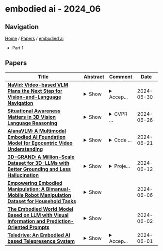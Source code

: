 # embodied ai - 2024_06

## Navigation

[Home](https://lixin97.github.io/arXivRadar) / [Papers](https://lixin97.github.io/arXivRadar/papers) / [embodied ai](https://lixin97.github.io/arXivRadar/papers/embodied_ai)

- Part 1

## Papers

| **Title** | **Abstract** | **Comment** | **Date** |
| --- | --- | --- | --- |
| **[NaVid: Video-based VLM Plans the Next Step for Vision-and-Language Navigation](http://arxiv.org/abs/2402.15852v7)** | <details><summary>Show</summary><p>Vision-and-language navigation (VLN) stands as a key research problem of Embodied AI, aiming at enabling agents to navigate in unseen environments following linguistic instructions. In this field, generalization is a long-standing challenge, either to out-of-distribution scenes or from Sim to Real. In this paper, we propose NaVid, a video-based large vision language model (VLM), to mitigate such a generalization gap. NaVid makes the first endeavor to showcase the capability of VLMs to achieve state-of-the-art level navigation performance without any maps, odometers, or depth inputs. Following human instruction, NaVid only requires an on-the-fly video stream from a monocular RGB camera equipped on the robot to output the next-step action. Our formulation mimics how humans navigate and naturally gets rid of the problems introduced by odometer noises, and the Sim2Real gaps from map or depth inputs. Moreover, our video-based approach can effectively encode the historical observations of robots as spatio-temporal contexts for decision making and instruction following. We train NaVid with 510k navigation samples collected from continuous environments, including action-planning and instruction-reasoning samples, along with 763k large-scale web data. Extensive experiments show that NaVid achieves state-of-the-art performance in simulation environments and the real world, demonstrating superior cross-dataset and Sim2Real transfer. We thus believe our proposed VLM approach plans the next step for not only the navigation agents but also this research field.</p></details> | <details><summary>Accep...</summary><p>Accepted by Robotics: Science and Systems (RSS 2024)</p></details> | 2024-06-30 |
| **[Situational Awareness Matters in 3D Vision Language Reasoning](http://arxiv.org/abs/2406.07544v2)** | <details><summary>Show</summary><p>Being able to carry out complicated vision language reasoning tasks in 3D space represents a significant milestone in developing household robots and human-centered embodied AI. In this work, we demonstrate that a critical and distinct challenge in 3D vision language reasoning is situational awareness, which incorporates two key components: (1) The autonomous agent grounds its self-location based on a language prompt. (2) The agent answers open-ended questions from the perspective of its calculated position. To address this challenge, we introduce SIG3D, an end-to-end Situation-Grounded model for 3D vision language reasoning. We tokenize the 3D scene into sparse voxel representation and propose a language-grounded situation estimator, followed by a situated question answering module. Experiments on the SQA3D and ScanQA datasets show that SIG3D outperforms state-of-the-art models in situation estimation and question answering by a large margin (e.g., an enhancement of over 30% on situation estimation accuracy). Subsequent analysis corroborates our architectural design choices, explores the distinct functions of visual and textual tokens, and highlights the importance of situational awareness in the domain of 3D question answering.</p></details> | <details><summary>CVPR ...</summary><p>CVPR 2024. Project Page: https://yunzeman.github.io/situation3d</p></details> | 2024-06-26 |
| **[AlanaVLM: A Multimodal Embodied AI Foundation Model for Egocentric Video Understanding](http://arxiv.org/abs/2406.13807v2)** | <details><summary>Show</summary><p>AI personal assistants deployed via robots or wearables require embodied understanding to collaborate with humans effectively. However, current Vision-Language Models (VLMs) primarily focus on third-person view videos, neglecting the richness of egocentric perceptual experience. To address this gap, we propose three key contributions. First, we introduce the Egocentric Video Understanding Dataset (EVUD) for training VLMs on video captioning and question answering tasks specific to egocentric videos. Second, we present AlanaVLM, a 7B parameter VLM trained using parameter-efficient methods on EVUD. Finally, we evaluate AlanaVLM's capabilities on OpenEQA, a challenging benchmark for embodied video question answering. Our model achieves state-of-the-art performance, outperforming open-source models including strong Socratic models using GPT-4 as a planner by 3.6%. Additionally, we outperform Claude 3 and Gemini Pro Vision 1.0 and showcase competitive results compared to Gemini Pro 1.5 and GPT-4V, even surpassing the latter in spatial reasoning. This research paves the way for building efficient VLMs that can be deployed in robots or wearables, leveraging embodied video understanding to collaborate seamlessly with humans in everyday tasks, contributing to the next generation of Embodied AI.</p></details> | <details><summary>Code ...</summary><p>Code available https://github.com/alanaai/EVUD</p></details> | 2024-06-21 |
| **[3D-GRAND: A Million-Scale Dataset for 3D-LLMs with Better Grounding and Less Hallucination](http://arxiv.org/abs/2406.05132v2)** | <details><summary>Show</summary><p>The integration of language and 3D perception is crucial for developing embodied agents and robots that comprehend and interact with the physical world. While large language models (LLMs) have demonstrated impressive language understanding and generation capabilities, their adaptation to 3D environments (3D-LLMs) remains in its early stages. A primary challenge is the absence of large-scale datasets that provide dense grounding between language and 3D scenes. In this paper, we introduce 3D-GRAND, a pioneering large-scale dataset comprising 40,087 household scenes paired with 6.2 million densely-grounded scene-language instructions. Our results show that instruction tuning with 3D-GRAND significantly enhances grounding capabilities and reduces hallucinations in 3D-LLMs. As part of our contributions, we propose a comprehensive benchmark 3D-POPE to systematically evaluate hallucination in 3D-LLMs, enabling fair comparisons among future models. Our experiments highlight a scaling effect between dataset size and 3D-LLM performance, emphasizing the critical role of large-scale 3D-text datasets in advancing embodied AI research. Notably, our results demonstrate early signals for effective sim-to-real transfer, indicating that models trained on large synthetic data can perform well on real-world 3D scans. Through 3D-GRAND and 3D-POPE, we aim to equip the embodied AI community with essential resources and insights, setting the stage for more reliable and better-grounded 3D-LLMs. Project website: https://3d-grand.github.io</p></details> | <details><summary>Proje...</summary><p>Project website: https://3d-grand.github.io</p></details> | 2024-06-12 |
| **[Empowering Embodied Manipulation: A Bimanual-Mobile Robot Manipulation Dataset for Household Tasks](http://arxiv.org/abs/2405.18860v2)** | <details><summary>Show</summary><p>The advancements in embodied AI are increasingly enabling robots to tackle complex real-world tasks, such as household manipulation. However, the deployment of robots in these environments remains constrained by the lack of comprehensive bimanual-mobile robot manipulation data that can be learned. Existing datasets predominantly focus on single-arm manipulation tasks, while the few dual-arm datasets available often lack mobility features, task diversity, comprehensive sensor data, and robust evaluation metrics; they fail to capture the intricate and dynamic nature of household manipulation tasks that bimanual-mobile robots are expected to perform. To overcome these limitations, we propose BRMData, a Bimanual-mobile Robot Manipulation Dataset specifically designed for household applications. BRMData encompasses 10 diverse household tasks, including single-arm and dual-arm tasks, as well as both tabletop and mobile manipulations, utilizing multi-view and depth-sensing data information. Moreover, BRMData features tasks of increasing difficulty, ranging from single-object to multi-object grasping, non-interactive to human-robot interactive scenarios, and rigid-object to flexible-object manipulation, closely simulating real-world household applications. Additionally, we introduce a novel Manipulation Efficiency Score (MES) metric to evaluate both the precision and efficiency of robot manipulation methods in household tasks. We thoroughly evaluate and analyze the performance of advanced robot manipulation learning methods using our BRMData, aiming to drive the development of bimanual-mobile robot manipulation technologies. The dataset is now open-sourced and available at https://embodiedrobot.github.io/.</p></details> |  | 2024-06-06 |
| **[The Embodied World Model Based on LLM with Visual Information and Prediction-Oriented Prompts](http://arxiv.org/abs/2406.00765v1)** | <details><summary>Show</summary><p>In recent years, as machine learning, particularly for vision and language understanding, has been improved, research in embedded AI has also evolved. VOYAGER is a well-known LLM-based embodied AI that enables autonomous exploration in the Minecraft world, but it has issues such as underutilization of visual data and insufficient functionality as a world model. In this research, the possibility of utilizing visual data and the function of LLM as a world model were investigated with the aim of improving the performance of embodied AI. The experimental results revealed that LLM can extract necessary information from visual data, and the utilization of the information improves its performance as a world model. It was also suggested that devised prompts could bring out the LLM's function as a world model.</p></details> |  | 2024-06-02 |
| **[Teledrive: An Embodied AI based Telepresence System](http://arxiv.org/abs/2406.00375v1)** | <details><summary>Show</summary><p>This article presents Teledrive, a telepresence robotic system with embodied AI features that empowers an operator to navigate the telerobot in any unknown remote place with minimal human intervention. We conceive Teledrive in the context of democratizing remote care-giving for elderly citizens as well as for isolated patients, affected by contagious diseases. In particular, this paper focuses on the problem of navigating to a rough target area (like bedroom or kitchen) rather than pre-specified point destinations. This ushers in a unique AreaGoal based navigation feature, which has not been explored in depth in the contemporary solutions. Further, we describe an edge computing-based software system built on a WebRTC-based communication framework to realize the aforementioned scheme through an easy-to-use speech-based human-robot interaction. Moreover, to enhance the ease of operation for the remote caregiver, we incorporate a person following feature, whereby a robot follows a person on the move in its premises as directed by the operator. Moreover, the system presented is loosely coupled with specific robot hardware, unlike the existing solutions. We have evaluated the efficacy of the proposed system through baseline experiments, user study, and real-life deployment.</p></details> | <details><summary>Accep...</summary><p>Accepted in Journal of Intelligent Robotic System</p></details> | 2024-06-01 |